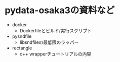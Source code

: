 # pydata-osaka3の資料など #

* docker
    * Dockerfileとビルド/実行スクリプト
* pysndfile
    * libsndfileの最低限のラッパー
* rectangle
    * c++ wrapperチュートリアルの内容
